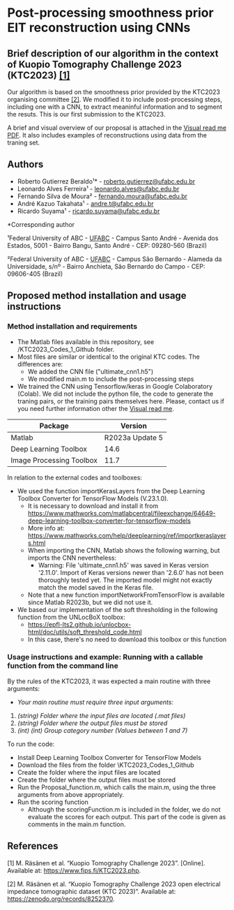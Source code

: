 # Post-processing smoothness prior EIT reconstruction using CNNs

## Brief description of our algorithm in the context of Kuopio Tomography Challenge 2023 (KTC2023) [[1]](#1)

Our algorithm is based on the smoothness prior provided by the KTC2023 organising committee [[2]](#2). We modified it to include post-processing steps, including one with a CNN, to extract meaninful information and to segment the resuts. This is our first submission to the KTC2023.

A brief and visual overview of our proposal is attached in the [Visual read me PDF](visual_readme.pdf). It also includes examples of reconstructions using data from the traning set. 

## Authors
* Roberto Gutierrez Beraldo¹* - roberto.gutierrez@ufabc.edu.br
* Leonardo Alves Ferreira¹ - leonardo.alves@ufabc.edu.br
* Fernando Silva de Moura² - fernando.moura@ufabc.edu.br
* André Kazuo Takahata¹ - andre.t@ufabc.edu.br
* Ricardo Suyama¹ - ricardo.suyama@ufabc.edu.br
  
*Corresponding author

¹Federal University of ABC - [UFABC](https://www.ufabc.edu.br/) - Campus Santo André - Avenida dos Estados, 5001 - Bairro Bangu, Santo André - CEP: 09280-560 (Brazil)

²Federal University of ABC - [UFABC](https://www.ufabc.edu.br/) - Campus São Bernardo - Alameda da Universidade, s/nº - Bairro Anchieta, São Bernardo do Campo - CEP: 09606-405 (Brazil)

## Proposed method installation and usage instructions

### Method installation and requirements
* The Matlab files available in this repository, see /KTC2023_Codes_1_Github folder.
* Most files are similar or identical to the original KTC codes. The differences are:
    * We added the CNN file ("ultimate_cnn1.h5")
    * We modified main.m to include the post-processing steps
* We trained the CNN using Tensorflow/keras in Google Colaboratory (Colab). We did not include the python file, the code to generate the traning pairs, or the training pairs themselves here. Please, contact us if you need further information other the [Visual read me](visual_readme.pdf).

| Package | Version |
| ------------- | ------------- |
| Matlab | R2023a Update 5 | 
| Deep Learning Toolbox | 14.6 | 
| Image Processing Toolbox | 11.7 | 

In relation to the external codes and toolboxes: 
* We used the function importKerasLayers from the Deep Learning Toolbox Converter for TensorFlow Models (V.23.1.0).
    * It is necessary to download and install it from https://www.mathworks.com/matlabcentral/fileexchange/64649-deep-learning-toolbox-converter-for-tensorflow-models
    * More info at: https://www.mathworks.com/help/deeplearning/ref/importkeraslayers.html
    * When importing the CNN, Matlab shows the following warning, but imports the CNN nevertheless:
        * Warning: File 'ultimate_cnn1.h5' was saved in Keras version '2.11.0'. Import of Keras versions newer than '2.6.0' has not been thoroughly tested yet. The imported model might not exactly match the model saved in the Keras file.
    * Note that a new function importNetworkFromTensorFlow is available since Matlab R2023b, but we did not use it.
* We based our implementation of the soft thresholding in the following function from the UNLocBoX toolbox:
    * https://epfl-lts2.github.io/unlocbox-html/doc/utils/soft_threshold_code.html
    * In this case, there's no need to download this toolbox or this function


### Usage instructions and example: Running with a callable function from the command line

By the rules of the KTC2023, it was expected a main routine with three arguments: 
* *Your main routine must require three input arguments:*
1. *(string) Folder where the input files are located (.mat files)*
1. *(string) Folder where the output files must be stored*
1. *(int) (int) Group category number (Values between 1 and 7)*

To run the code:
* Install Deep Learning Toolbox Converter for TensorFlow Models
* Download the files from the folder \KTC2023_Codes_1_Github
* Create the folder where the input files are located
* Create the folder where the output files must be stored
* Run the Proposal_function.m, which calls the main.m, using the three arguments from above appropriately.
* Run the scoring function
    * Although the scoringFunction.m is included in the folder, we do not evaluate the scores for each output. This part of the code is given as comments in the main.m function.

## References

<a id="1">[1]</a> 
M. Räsänen et al.
“Kuopio Tomography Challenge 2023”. [Online]. Available at: https://www.fips.fi/KTC2023.php.

<a id="2">[2]</a> 
M. Räsänen et al. 
“Kuopio Tomography Challenge 2023 open electrical impedance tomographic dataset (KTC 2023)”. Available at: https://zenodo.org/records/8252370.
